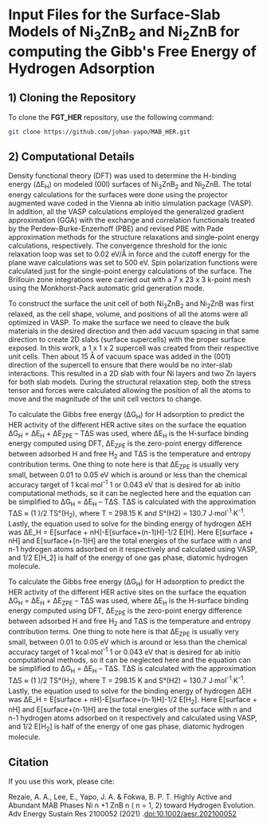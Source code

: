 # Input Files for the Surface-Slab Models of Ni<sub>3</sub>ZnB<sub>2</sub> and Ni<sub>2</sub>ZnB for computing the Gibb's Free Energy of Hydrogen Adsorption 

## 1) Cloning the Repository

To clone the **FGT_HER** repository, use the following command:

```sh
git clone https://github.com/johan-yapo/MAB_HER.git
```

## 2) Computational Details

Density functional theory (DFT) was used to determine the H-binding energy (ΔE<sub>H</sub>) on modeled (00l) surfaces of Ni<sub>3</sub>ZnB<sub>2</sub> and Ni<sub>2</sub>ZnB. The total energy calculations for the surfaces were done using the projector augmented wave coded in the Vienna ab initio simulation package (VASP). In addition, all the VASP calculations employed the generalized gradient approximation (GGA) with the exchange and correlation functionals treated by the Perdew-Burke-Enzerhoff (PBE) and revised PBE with Pade approximation methods for the structure relaxations and single-point energy calculations, respectively. The convergence threshold for the ionic relaxation loop was set to 0.02 eV/Å in force and the cutoff energy for the plane wave calculations was set to 500 eV. Spin polarization functions were calculated just for the single-point energy calculations of the surface. The Brillouin zone integrations were carried out with a 7 x 23 x 3 k-point mesh using the Monkhorst-Pack automatic grid generation mode.

To construct the surface the unit cell of both Ni<sub>3</sub>ZnB<sub>2</sub> and Ni<sub>2</sub>ZnB was first relaxed, as the cell shape, volume, and positions of all the atoms were all optimized in VASP. To make the surface we need to cleave the bulk materials in the desired direction and then add vacuum spacing in that same direction to create 2D slabs (surface supercells) with the proper surface exposed. In this work, a 1 x 1 x 2 supercell was created from their respective unit cells. Then about 15 Å of vacuum space was added in the (001) direction of the supercell to ensure that there would be no inter-slab interactions. This resulted in a 2D slab with four Ni layers and two Zn layers for both slab models. During the structural relaxation step, both the stress tensor and forces were calculated allowing the position of all the atoms to move and the magnitude of the unit cell vectors to change. 

To calculate the Gibbs free energy (ΔG<sub>H</sub>) for H adsorption to predict the HER activity of the different HER active sites on the surface the equation ΔG<sub>H</sub> = ΔE<sub>H</sub> + ΔE<sub>ZPE</sub> – TΔS was used, where ΔE<sub>H</sub> is the H-surface binding energy computed using DFT, ΔE<sub>ZPE</sub> is the zero-point energy difference between adsorbed H and free H<sub>2</sub> and TΔS is the temperature and entropy contribution terms. One thing to note here is that ΔE<sub>ZPE</sub> is usually very small, between 0.01 to 0.05 eV which is around or less than the chemical accuracy target of 1 kcal∙mol<sup>-1</sup> 1 or 0.043 eV that is desired for ab initio computational methods, so it can be neglected here and the equation can be simplified to ΔG<sub>H</sub>  = ΔE<sub>H</sub> – TΔS. TΔS is calculated with the approximation TΔS ≈  (1 )/2 TS°(H<sub>2</sub>), where T = 298.15 K  and S°(H2) = 130.7 J∙mol<sup>-1</sup>∙K<sup>-1</sup>. Lastly, the equation used to solve for the binding energy of hydrogen ΔEH was ΔE_H  = E[surface + nH]-E[surface+(n-1)H]-1/2 E[H]. Here E[surface + nH] and E[surface+(n-1)H] are the total energies of the surface with n and n-1 hydrogen atoms adsorbed on it respectively and calculated using VASP, and 1/2 E[H_2] is half of the energy of one gas phase, diatomic hydrogen molecule.

To calculate the Gibbs free energy (ΔG<sub>H</sub>) for H adsorption to predict the HER activity of the different HER active sites on the surface the equation ΔG<sub>H</sub> = ΔE<sub>H</sub> + ΔE<sub>ZPE</sub> – TΔS was used, where ΔE<sub>H</sub> is the H-surface binding energy computed using DFT, ΔE<sub>ZPE</sub> is the zero-point energy difference between adsorbed H and free H<sub>2</sub> and TΔS is the temperature and entropy contribution terms. One thing to note here is that ΔE<sub>ZPE</sub> is usually very small, between 0.01 to 0.05 eV which is around or less than the chemical accuracy target of 1 kcal∙mol<sup>-1</sup> 1 or 0.043 eV that is desired for ab initio computational methods, so it can be neglected here and the equation can be simplified to ΔG<sub>H</sub>  = ΔE<sub>H</sub> – TΔS. TΔS is calculated with the approximation TΔS ≈  (1 )/2 TS°(H<sub>2</sub>), where T = 298.15 K  and S°(H2) = 130.7 J∙mol<sup>-1</sup>∙K<sup>-1</sup>. Lastly, the equation used to solve for the binding energy of hydrogen ΔEH was ΔE_H  = E[surface + nH]-E[surface+(n-1)H]-1/2 E[H<sub>2</sub>]. Here E[surface + nH] and E[surface+(n-1)H] are the total energies of the surface with n and n-1 hydrogen atoms adsorbed on it respectively and calculated using VASP, and 1/2 E[H<sub>2</sub>] is half of the energy of one gas phase, diatomic hydrogen molecule.

## Citation  
If you use this work, please cite:  

Rezaie, A. A., Lee, E., Yapo, J. A. & Fokwa, B. P. T. 
Highly Active and Abundant MAB Phases Ni n +1 ZnB n ( n = 1, 2) toward Hydrogen Evolution. 
Adv Energy Sustain Res 2100052 (2021)
.[doi:10.1002/aesr.202100052](https://doi.org/10.1002/aesr.202100052)






